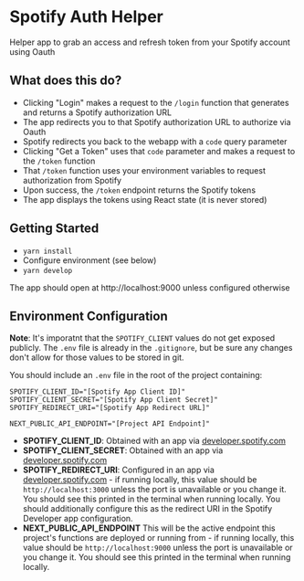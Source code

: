 # Spotify Auth Helper
Helper app to grab an access and refresh token from your Spotify account using Oauth 

## What does this do?
* Clicking "Login" makes a request to the `/login` function that generates and returns a Spotify authorization URL
* The app redirects you to that Spotify authorization URL to authorize via Oauth
* Spotify redirects you back to the webapp with a `code` query parameter
* Clicking "Get a Token" uses that `code` parameter and makes a request to the `/token` function
* That `/token` function uses your environment variables to request authorization from Spotify
* Upon success, the `/token` endpoint returns the Spotify tokens
* The app displays the tokens using React state (it is never stored)

## Getting Started
* `yarn install`
* Configure environment (see below)
* `yarn develop`

The app should open at http://localhost:9000 unless configured otherwise

## Environment Configuration
**Note**: It's imporatnt that the `SPOTIFY_CLIENT` values do not get exposed publicly. The `.env` file is already in the `.gitignore`, but be sure any changes don't allow for those values to be stored in git.

You should include an `.env` file in the root of the project containing:
```
SPOTIFY_CLIENT_ID="[Spotify App Client ID]"
SPOTIFY_CLIENT_SECRET="[Spotify App Client Secret]"
SPOTIFY_REDIRECT_URI="[Spotify App Redirect URL]"

NEXT_PUBLIC_API_ENDPOINT="[Project API Endpoint]"
```

* **SPOTIFY_CLIENT_ID**: Obtained with an app via [developer.spotify.com](https://developer.spotify.com/)
* **SPOTIFY_CLIENT_SECRET**: Obtained with an app via [developer.spotify.com](https://developer.spotify.com/)
* **SPOTIFY_REDIRECT_URI**: Configured in an app via  [developer.spotify.com](https://developer.spotify.com/) - if running locally, this value should be `http://localhost:3000` unless the port is unavailable or you change it. You should see this printed in the terminal when running locally. You should additionally configure this as the redirect URI in the Spotify Developer app configuration.
* **NEXT_PUBLIC_API_ENDPOINT** This will be the active endpoint this project's functions are deployed or running from - if running locally, this value should be `http://localhost:9000` unless the port is unavailable or you change it. You should see this printed in the terminal when running locally.
